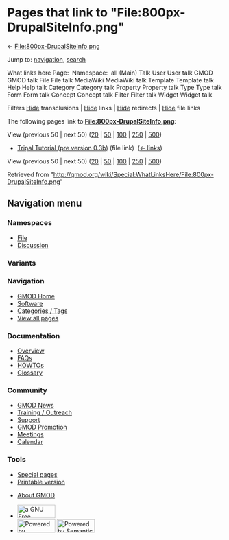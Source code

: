 <div id="mw-page-base" class="noprint">

</div>

<div id="mw-head-base" class="noprint">

</div>

<div id="content" class="mw-body" role="main">

<span id="top"></span>

<div id="mw-js-message" style="display:none;">

</div>



# <span dir="auto">Pages that link to "File:800px-DrupalSiteInfo.png"</span>

<div id="bodyContent">

<div id="contentSub">

←
[File:800px-DrupalSiteInfo.png](/wiki/File:800px-DrupalSiteInfo.png "File:800px-DrupalSiteInfo.png")

</div>

<div id="jump-to-nav" class="mw-jump">

Jump to: [navigation](#mw-navigation), [search](#p-search)

</div>

<div id="mw-content-text">

What links here Page:  Namespace:  all (Main) Talk User User talk GMOD
GMOD talk File File talk MediaWiki MediaWiki talk Template Template talk
Help Help talk Category Category talk Property Property talk Type Type
talk Form Form talk Concept Concept talk Filter Filter talk Widget
Widget talk

Filters
[Hide](/mediawiki/index.php?title=Special:WhatLinksHere/File:800px-DrupalSiteInfo.png&hidetrans=1 "Special:WhatLinksHere/File:800px-DrupalSiteInfo.png")
transclusions \|
[Hide](/mediawiki/index.php?title=Special:WhatLinksHere/File:800px-DrupalSiteInfo.png&hidelinks=1 "Special:WhatLinksHere/File:800px-DrupalSiteInfo.png")
links \|
[Hide](/mediawiki/index.php?title=Special:WhatLinksHere/File:800px-DrupalSiteInfo.png&hideredirs=1 "Special:WhatLinksHere/File:800px-DrupalSiteInfo.png")
redirects \|
[Hide](/mediawiki/index.php?title=Special:WhatLinksHere/File:800px-DrupalSiteInfo.png&hideimages=1 "Special:WhatLinksHere/File:800px-DrupalSiteInfo.png")
file links

The following pages link to
**[File:800px-DrupalSiteInfo.png](/wiki/File:800px-DrupalSiteInfo.png "File:800px-DrupalSiteInfo.png")**:

View (previous 50 \| next 50)
([20](/mediawiki/index.php?title=Special:WhatLinksHere/File:800px-DrupalSiteInfo.png&limit=20 "Special:WhatLinksHere/File:800px-DrupalSiteInfo.png")
\|
[50](/mediawiki/index.php?title=Special:WhatLinksHere/File:800px-DrupalSiteInfo.png&limit=50 "Special:WhatLinksHere/File:800px-DrupalSiteInfo.png")
\|
[100](/mediawiki/index.php?title=Special:WhatLinksHere/File:800px-DrupalSiteInfo.png&limit=100 "Special:WhatLinksHere/File:800px-DrupalSiteInfo.png")
\|
[250](/mediawiki/index.php?title=Special:WhatLinksHere/File:800px-DrupalSiteInfo.png&limit=250 "Special:WhatLinksHere/File:800px-DrupalSiteInfo.png")
\|
[500](/mediawiki/index.php?title=Special:WhatLinksHere/File:800px-DrupalSiteInfo.png&limit=500 "Special:WhatLinksHere/File:800px-DrupalSiteInfo.png"))

- [Tripal Tutorial (pre version
  0.3b)](/wiki/Tripal_Tutorial_(pre_version_0.3b) "Tripal Tutorial (pre version 0.3b)")
  (file link) ‎ <span class="mw-whatlinkshere-tools">([←
  links](/mediawiki/index.php?title=Special:WhatLinksHere&target=Tripal+Tutorial+%28pre+version+0.3b%29 "Special:WhatLinksHere"))</span>

View (previous 50 \| next 50)
([20](/mediawiki/index.php?title=Special:WhatLinksHere/File:800px-DrupalSiteInfo.png&limit=20 "Special:WhatLinksHere/File:800px-DrupalSiteInfo.png")
\|
[50](/mediawiki/index.php?title=Special:WhatLinksHere/File:800px-DrupalSiteInfo.png&limit=50 "Special:WhatLinksHere/File:800px-DrupalSiteInfo.png")
\|
[100](/mediawiki/index.php?title=Special:WhatLinksHere/File:800px-DrupalSiteInfo.png&limit=100 "Special:WhatLinksHere/File:800px-DrupalSiteInfo.png")
\|
[250](/mediawiki/index.php?title=Special:WhatLinksHere/File:800px-DrupalSiteInfo.png&limit=250 "Special:WhatLinksHere/File:800px-DrupalSiteInfo.png")
\|
[500](/mediawiki/index.php?title=Special:WhatLinksHere/File:800px-DrupalSiteInfo.png&limit=500 "Special:WhatLinksHere/File:800px-DrupalSiteInfo.png"))

</div>

<div class="printfooter">

Retrieved from
"<http://gmod.org/wiki/Special:WhatLinksHere/File:800px-DrupalSiteInfo.png>"

</div>

<div id="catlinks" class="catlinks catlinks-allhidden">

</div>

<div class="visualClear">

</div>

</div>

</div>

<div id="mw-navigation">

## Navigation menu

<div id="mw-head">



<div id="left-navigation">

<div id="p-namespaces" class="vectorTabs" role="navigation"
aria-labelledby="p-namespaces-label">

### Namespaces

- <span id="ca-nstab-image"><a href="/wiki/File:800px-DrupalSiteInfo.png" accesskey="c"
  title="View the file page [c]">File</a></span>
- <span id="ca-talk"><a
  href="/mediawiki/index.php?title=File_talk:800px-DrupalSiteInfo.png&amp;action=edit&amp;redlink=1"
  accesskey="t"
  title="Discussion about the content page [t]">Discussion</a></span>

</div>

<div id="p-variants" class="vectorMenu emptyPortlet" role="navigation"
aria-labelledby="p-variants-label">

### 

### Variants[](#)

<div class="menu">

</div>

</div>

</div>

<div id="right-navigation">





</div>



</div>

</div>

</div>

<div id="mw-panel">

<div id="p-logo" role="banner">

<a href="/wiki/Main_Page"
style="background-image: url(http://gmod.org/images/GMOD-cogs.png);"
title="Visit the main page"></a>

</div>

<div id="p-Navigation" class="portal" role="navigation"
aria-labelledby="p-Navigation-label">

### Navigation

<div class="body">

- <span id="n-GMOD-Home">[GMOD Home](/wiki/Main_Page)</span>
- <span id="n-Software">[Software](/wiki/GMOD_Components)</span>
- <span id="n-Categories-.2F-Tags">[Categories /
  Tags](/wiki/Categories)</span>
- <span id="n-View-all-pages">[View all
  pages](/wiki/Special:AllPages)</span>

</div>

</div>

<div id="p-Documentation" class="portal" role="navigation"
aria-labelledby="p-Documentation-label">

### Documentation

<div class="body">

- <span id="n-Overview">[Overview](/wiki/Overview)</span>
- <span id="n-FAQs">[FAQs](/wiki/Category:FAQ)</span>
- <span id="n-HOWTOs">[HOWTOs](/wiki/Category:HOWTO)</span>
- <span id="n-Glossary">[Glossary](/wiki/Glossary)</span>

</div>

</div>

<div id="p-Community" class="portal" role="navigation"
aria-labelledby="p-Community-label">

### Community

<div class="body">

- <span id="n-GMOD-News">[GMOD News](/wiki/GMOD_News)</span>
- <span id="n-Training-.2F-Outreach">[Training /
  Outreach](/wiki/Training_and_Outreach)</span>
- <span id="n-Support">[Support](/wiki/Support)</span>
- <span id="n-GMOD-Promotion">[GMOD
  Promotion](/wiki/GMOD_Promotion)</span>
- <span id="n-Meetings">[Meetings](/wiki/Meetings)</span>
- <span id="n-Calendar">[Calendar](/wiki/Calendar)</span>

</div>

</div>

<div id="p-tb" class="portal" role="navigation"
aria-labelledby="p-tb-label">

### Tools

<div class="body">

- <span id="t-specialpages"><a href="/wiki/Special:SpecialPages" accesskey="q"
  title="A list of all special pages [q]">Special pages</a></span>
- <span id="t-print"><a
  href="/mediawiki/index.php?title=Special:WhatLinksHere/File:800px-DrupalSiteInfo.png&amp;printable=yes"
  rel="alternate" accesskey="p"
  title="Printable version of this page [p]">Printable version</a></span>

</div>

</div>

</div>

</div>

<div id="footer" role="contentinfo">

- <span id="footer-places-about">[About
  GMOD](/wiki/GMOD:About "GMOD:About")</span>

<!-- -->

- <span id="footer-copyrightico">[<img src="http://www.gnu.org/graphics/gfdl-logo-small.png" width="88"
  height="31" alt="a GNU Free Documentation License" />](http://www.gnu.org/licenses/fdl-1.3.html)</span>
- <span id="footer-poweredbyico">[<img src="/mediawiki/skins/common/images/poweredby_mediawiki_88x31.png"
  width="88" height="31" alt="Powered by MediaWiki" />](//www.mediawiki.org/)
  [<img
  src="/mediawiki/extensions/SemanticMediaWiki/includes/../resources/images/smw_button.png"
  width="88" height="31" alt="Powered by Semantic MediaWiki" />](https://www.semantic-mediawiki.org/wiki/Semantic_MediaWiki)</span>

<div style="clear:both">

</div>

</div>
